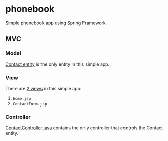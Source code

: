 # phonebook
Simple phonebook app using Spring Framework

## MVC

### Model

[Contact entity](src/main/java/com/example/phonebook/model/Contact.java) is the only entity in this simple app.

### View

There are [2 views](src/main/webapp/WEB-INF/pages) in this simple app:
1. `home.jsp`
1. `ContactForm.jsp`

### Controller

[ContactController.java](src/main/java/com/example/phonebook/controller/ContactController.java)
contains the only controller that controls the Contact entity.
